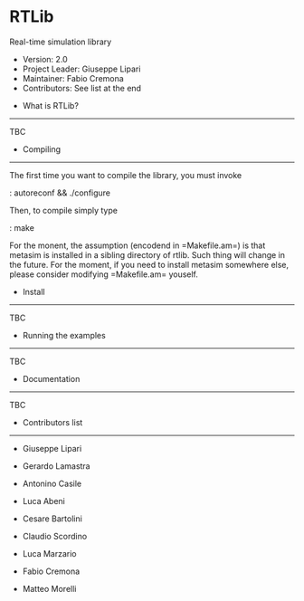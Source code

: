 RTLib
=====

Real-time simulation library

- Version: 2.0
- Project Leader: Giuseppe Lipari
- Maintainer:     Fabio Cremona
- Contributors:   See list at the end

* What is RTLib? 
-----------------

TBC


* Compiling
------------

The first time you want to compile the library, you must invoke

: autoreconf && ./configure

Then, to compile simply type 
  
: make

For the monent, the assumption (encodend in =Makefile.am=) is that metasim
is installed in a sibling directory of rtlib. Such thing will change in 
the future. For the moment, if you need to install metasim somewhere else, 
please consider modifying =Makefile.am= youself.

* Install
----------

TBC

* Running the examples
-----------------------

TBC

* Documentation 
---------------

TBC

* Contributors list
-------------------

- Giuseppe Lipari
- Gerardo Lamastra
- Antonino Casile
- Luca Abeni
- Cesare Bartolini
- Claudio Scordino
- Luca Marzario

- Fabio Cremona
- Matteo Morelli





